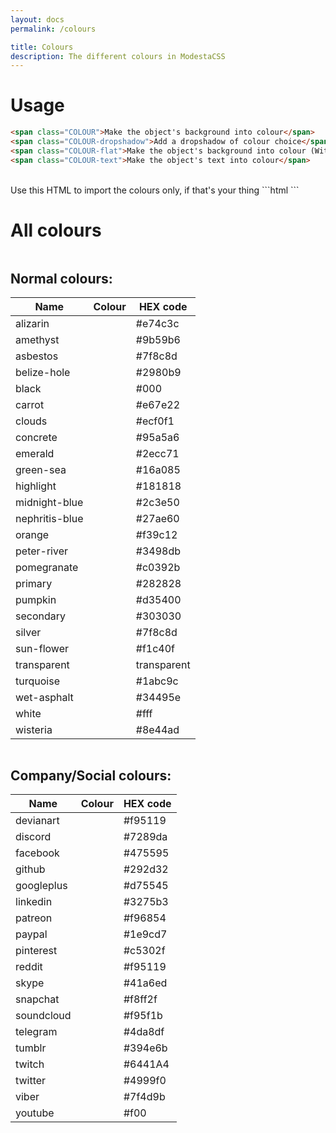 ```yaml
---
layout: docs
permalink: /colours

title: Colours
description: The different colours in ModestaCSS
---
```

# Usage
```html
<span class="COLOUR">Make the object's background into colour</span>
<span class="COLOUR-dropshadow">Add a dropshadow of colour choice</span>
<span class="COLOUR-flat">Make the object's background into colour (Without the dropshadow if the object has it)</span>
<span class="COLOUR-text">Make the object's text into colour</span>
```
<br>
Use this HTML to import the colours only, if that's your thing
```html
<!-- Colour pack | ~8 KB -->
<link href="https://modesta.alexflipnote.xyz/css/colours.min.css" type="text/css" rel="stylesheet">
```

# All colours
<div class="row">

  <div class="one-half column">
    <h2 class="center-text">Normal colours:</h2>
    <div class="table-container table-center">
      <table class="box-shadow white black-text">
        <thead>
          <tr><th>Name</th><th>Colour</th><th>HEX code</th></tr>
        </thead>
        <tbody>
          <tr><td>alizarin</td><td class="alizarin"></td><td>#e74c3c</td></tr>
          <tr><td>amethyst</td><td class="amethyst"></td><td>#9b59b6</td></tr>
          <tr><td>asbestos</td><td class="asbestos"></td><td>#7f8c8d</td></tr>
          <tr><td>belize-hole</td><td class="belize-hole"></td><td>#2980b9</td></tr>
          <tr><td>black</td><td class="black"></td><td>#000</td></tr>
          <tr><td>carrot</td><td class="carrot"></td><td>#e67e22</td></tr>
          <tr><td>clouds</td><td class="clouds"></td><td>#ecf0f1</td></tr>
          <tr><td>concrete</td><td class="concrete"></td><td>#95a5a6</td></tr>
          <tr><td>emerald</td><td class="emerald"></td><td>#2ecc71</td></tr>
          <tr><td>green-sea</td><td class="green-sea"></td><td>#16a085</td></tr>
          <tr><td>highlight</td><td class="highlight"></td><td>#181818</td></tr>
          <tr><td>midnight-blue</td><td class="midnight-blue"></td><td>#2c3e50</td></tr>
          <tr><td>nephritis-blue</td><td class="nephritis-blue"></td><td>#27ae60</td></tr>
          <tr><td>orange</td><td class="orange"></td><td>#f39c12</td></tr>
          <tr><td>peter-river</td><td class="peter-river"></td><td>#3498db</td></tr>
          <tr><td>pomegranate</td><td class="pomegranate"></td><td>#c0392b</td></tr>
          <tr><td>primary</td><td class="primary"></td><td>#282828</td></tr>
          <tr><td>pumpkin</td><td class="pumpkin"></td><td>#d35400</td></tr>
          <tr><td>secondary</td><td class="secondary"></td><td>#303030</td></tr>
          <tr><td>silver</td><td class="silver"></td><td>#7f8c8d</td></tr>
          <tr><td>sun-flower</td><td class="sun-flower"></td><td>#f1c40f</td></tr>
          <tr><td>transparent</td><td class="transparent"></td><td>transparent</td></tr>
          <tr><td>turquoise</td><td class="turquoise"></td><td>#1abc9c</td></tr>
          <tr><td>wet-asphalt</td><td class="wet-asphalt"></td><td>#34495e</td></tr>
          <tr><td>white</td><td class="white"></td><td>#fff</td></tr>
          <tr><td>wisteria</td><td class="wisteria"></td><td>#8e44ad</td></tr>
        </tbody>
      </table>
    </div>
  </div>

  <div class="one-half column">
    <h2 class="center-text">Company/Social colours:</h2>
    <div class="table-container table-center">
      <table class="box-shadow white black-text">
        <thead>
          <tr><th>Name</th><th>Colour</th><th>HEX code</th></tr>
        </thead>
        <tbody>
          <tr><td>devianart</td><td class="devianart"></td><td>#f95119</td></tr>
          <tr><td>discord</td><td class="discord"></td><td>#7289da</td></tr>
          <tr><td>facebook</td><td class="facebook"></td><td>#475595</td></tr>
          <tr><td>github</td><td class="github"></td><td>#292d32</td></tr>
          <tr><td>googleplus</td><td class="googleplus"></td><td>#d75545</td></tr>
          <tr><td>linkedin</td><td class="linkedin"></td><td>#3275b3</td></tr>
          <tr><td>patreon</td><td class="patreon"></td><td>#f96854</td></tr>
          <tr><td>paypal</td><td class="paypal"></td><td>#1e9cd7</td></tr>
          <tr><td>pinterest</td><td class="pinterest"></td><td>#c5302f</td></tr>
          <tr><td>reddit</td><td class="reddit"></td><td>#f95119</td></tr>
          <tr><td>skype</td><td class="skype"></td><td>#41a6ed</td></tr>
          <tr><td>snapchat</td><td class="snapchat"></td><td>#f8ff2f</td></tr>
          <tr><td>soundcloud</td><td class="soundcloud"></td><td>#f95f1b</td></tr>
          <tr><td>telegram</td><td class="telegram"></td><td>#4da8df</td></tr>
          <tr><td>tumblr</td><td class="tumblr"></td><td>#394e6b</td></tr>
          <tr><td>twitch</td><td class ="twitch"></td><td>#6441A4</td></tr>
          <tr><td>twitter</td><td class="twitter"></td><td>#4999f0</td></tr>
          <tr><td>viber</td><td class="viber"></td><td>#7f4d9b</td></tr>
          <tr><td>youtube</td><td class="youtube"></td><td>#f00</td></tr>
        </tbody>
      </table>
    </div>
  </div>

</div>
